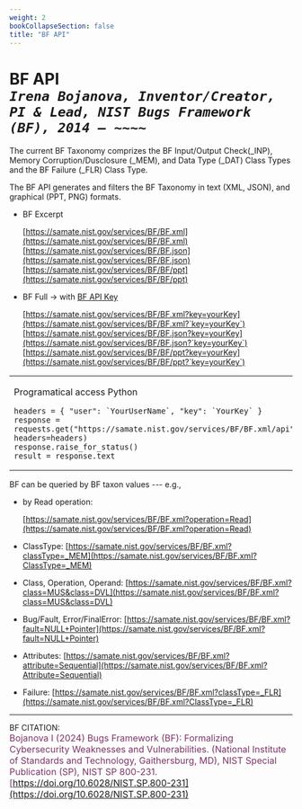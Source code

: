 ```yaml
---
weight: 2
bookCollapseSection: false
title: "BF API"
---
```


<!-- Google tag (gtag.js) -->
<script async src="https://www.googletagmanager.com/gtag/js?id=G-PJ364XPP9F"></script>
<script>
  window.dataLayer = window.dataLayer || [];
  function gtag(){dataLayer.push(arguments);}
  gtag('js', new Date());

  gtag('config', 'G-PJ364XPP9F');
</script>

# BF API <br/>_`Irena Bojanova, Inventor/Creator, PI & Lead, NIST Bugs Framework (BF), 2014 – ~~~~`_

The current BF Taxonomy comprizes the BF Input/Output Check(_INP), Memory Corruption/Dusclosure (_MEM), and Data Type (_DAT) Class Types and the BF Failure (_FLR) Class Type.

The BF API generates and filters the BF Taxonomy in text (XML, JSON), and graphical (PPT, PNG) formats.

- BF Excerpt

  [https://samate.nist.gov/services/BF/BF.xml](https://samate.nist.gov/services/BF/BF.xml)<br/>
  [https://samate.nist.gov/services/BF/BF.json](https://samate.nist.gov/services/BF/BF.json) </br>
  [https://samate.nist.gov/services/BF/BF/ppt](https://samate.nist.gov/services/BF/BF/ppt) <br/>

- BF Full &rarr; with [BF API Key](https://forms.gle/SRZyva5Vn1i4dQQ2A)

  [https://samate.nist.gov/services/BF/BF.xml?key=yourKey](https://samate.nist.gov/services/BF/BF.xml?`key=yourKey`) </br>
  [https://samate.nist.gov/services/BF/BF.json?key=yourKey](https://samate.nist.gov/services/BF/BF.json?`key=yourKey`) </br>
  [https://samate.nist.gov/services/BF/BF/ppt?key=yourKey](https://samate.nist.gov/services/BF/BF/ppt?`key=yourKey`) 

<table>
<td>

Programatical access
Python
    
    headers = { "user": `YourUserName`, "key": `YourKey` }
    response = requests.get("https://samate.nist.gov/services/BF/BF.xml/api", headers=headers)
    response.raise_for_status()
    result = response.text
</td>
<td>
C# 
      
    using HttpClient client = new HttpClient();
    client.DefaultRequestHeaders.Add("user", `YourUserName`);
    client.DefaultRequestHeaders.Add("key", `YourKey`);
    HttpResponseMessage response = await client.GetAsync("https://samate.nist.gov/services/BF/BF.xml/api");
    response.EnsureSuccessStatusCode();            
    var result = await response.Content.ReadAsStringAsync();
</td>
</table>

  BF can be queried by BF taxon values --- e.g., 

  - by Read operation: 

    [https://samate.nist.gov/services/BF/BF.xml?operation=Read](https://samate.nist.gov/services/BF/BF.xml?operation=Read) </br>

  - ClassType: [https://samate.nist.gov/services/BF/BF.xml?classType=_MEM](https://samate.nist.gov/services/BF/BF.xml?ClassType=_MEM) </br>

  - Class, Operation, Operand: [https://samate.nist.gov/services/BF/BF.xml?class=MUS&class=DVL](https://samate.nist.gov/services/BF/BF.xml?class=MUS&class=DVL) </br>

  - Bug/Fault, Error/FinalError: [https://samate.nist.gov/services/BF/BF.xml?fault=NULL+Pointer](https://samate.nist.gov/services/BF/BF.xml?fault=NULL+Pointer) </br>

  - Attributes: [https://samate.nist.gov/services/BF/BF.xml?attribute=Sequential](https://samate.nist.gov/services/BF/BF.xml?Attribute=Sequential) </br>

  - Failure: [https://samate.nist.gov/services/BF/BF.xml?classType=_FLR](https://samate.nist.gov/services/BF/BF.xml?ClassType=_FLR) </br>

 _______________________________

BF CITATION: <br/>
<l style="font-size: 16px; color: #7D3368"> Bojanova I (2024) Bugs Framework (BF): Formalizing Cybersecurity Weaknesses and Vulnerabilities. (National Institute of Standards and Technology, Gaithersburg, MD), NIST Special Publication (SP), NIST SP 800-231. [https://doi.org/10.6028/NIST.SP.800-231](https://doi.org/10.6028/NIST.SP.800-231)</l>  <br/>